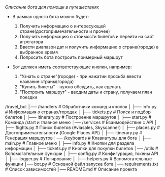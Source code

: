 *Описание бота для помощи в путешествиях*

- В рамках одного бота можно будет:
    1. Получить информацию о интересующей стране(достопримечательности и прочее)
    2. Получить информацию о стоимости билетов и перейти на сайт агрегатора
    3. Ввести диапазон дат и получить информацию о стране(городе) в выбранное время
    4. Попросить бота построить примерный маршрут

- Бот должен иметь соответствующие кнопки, например:
  1. "Узнать о стране"(городе) - при нажатии просьба ввести название страны(города)
  2. "Купить билеты" - нужно обсудить, как сделать
  3. "Построить маршрут" - вводим даты и страну, получаем план поездки
    


/travel_bot
│── /handlers          # Обработчики команд и кнопок
│   ├── info.py        # Информация о странах/городах
│   ├── tickets.py     # Поиск и подбор билетов
│   ├── itinerary.py   # Построение маршрутов
│   ├── start.py       # Команда /start и главное меню
│── /services          # Взаимодействие с API
│   ├── flights.py     # Поиск билетов (Aviasales, Skyscanner)
│   ├── places.py      # Достопримечательности (Google Places API)
│   ├── itinerary.py   # Генерация маршрутов
│── /keyboards         # Клавиатуры для бота
│   ├── main.py        # Главное меню
│   ├── info.py        # Кнопки для раздела информации
│   ├── tickets.py     # Кнопки для покупки билетов
│── /utils             # Вспомогательные функции
│   ├── config.py      # Конфигурация, токены API
│   ├── logger.py      # Логирование
│   ├── helpers.py     # Вспомогательные функции
│── bot.py             # Основной файл запуска бота
│── requirements.txt   # Список зависимостей
│── README.md          # Описание проекта

